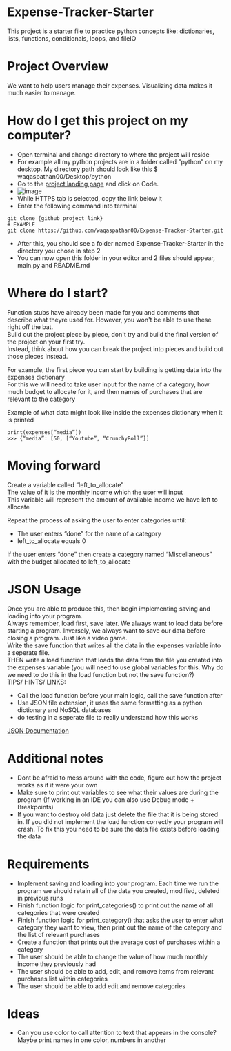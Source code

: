 # Expense-Tracker-Starter
This project is a starter file to practice python concepts like: dictionaries, lists, functions, conditionals, loops, and fileIO

# Project Overview
We want to help users manage their expenses. Visualizing data makes it much easier to manage. 

# How do I get this project on my computer?
- Open terminal and change directory to where the project will reside
- For example all my python projects are in a folder called "python" on my desktop. My directory path should look like this $ waqaspathan00/Desktop/python
- Go to the [project landing page](https://github.com/waqaspathan00/Expense-Tracker-Starter) and click on  Code.
- ![image](https://user-images.githubusercontent.com/67988358/126201715-19385d2c-1e95-4d0c-a92e-0908357f5a0c.png)
- While HTTPS tab is selected, copy the link below it
- Enter the following command into terminal
```
git clone {github project link}
# EXAMPLE
git clone https://github.com/waqaspathan00/Expense-Tracker-Starter.git
```
- After this, you should see a folder named Expense-Tracker-Starter in the directory you chose in step 2
- You can now open this folder in your editor and 2 files should appear, main.py and README.md


# Where do I start?
Function stubs have already been made for you and comments that describe what theyre used for. However, you won't be able to use these right off the bat.  
Build out the project piece by piece, don't try and build the final version of the project on your first try.  
Instead, think about how you can break the project into pieces and build out those pieces instead.

For example, the first piece you can start by building is getting data into the expenses dictionary  
For this we will need to take user input for the name of a category, how much budget to allocate for it, and then names of purchases that are relevant to the category

Example of what data might look like inside the expenses dictionary when it is printed
```
print(expenses[“media”])
>>> {“media”: [50, [“Youtube”, “CrunchyRoll”]]
```

# Moving forward
Create a variable called “left_to_allocate”  
The value of it is the monthly income which the user will input  
This variable will represent the amount of available income we have left to allocate

Repeat the process of asking the user to enter categories until:
  - The user enters “done” for the name of a category
  - left_to_allocate equals 0

If the user enters “done” then create a category named “Miscellaneous” with the budget allocated to left_to_allocate

# JSON Usage
Once you are able to produce this, then begin implementing saving and loading into your program.  
Always remember, load first, save later. We always want to load data before starting a program. Inversely, we always want to save our data before closing a program.  Just like a video game.  
Write the save function that writes all the data in the expenses variable into a seperate file.  
THEN write a load function that loads the data from the file you created into the expenses variable (you will need to use global variables for this. Why do we need to do this in the load function but not the save function?)  
TIPS/ HINTS/ LINKS:
- Call the load function before your main logic, call the save function after
- Use JSON file extension, it uses the same formatting as a python dictionary and NoSQL databases
- do testing in a seperate file to really understand how this works

[JSON Documentation](https://docs.python.org/3/library/json.html)

# Additional notes
- Dont be afraid to mess around with the code, figure out how the project works as if it were your own
- Make sure to print out variables to see what their values are during the program (If working in an IDE you can also use Debug mode + Breakpoints)
- If you want to destroy old data just delete the file that it is being stored in. If you did not implement the load function correctly your program will crash. To fix this you need to be sure the data file exists before loading the data

# Requirements
- Implement saving and loading into your program. Each time we run the program we should retain all of the data you created, modified, deleted in previous runs
- Finish function logic for print_categories() to print out the name of all categories that were created
- Finish function logic for print_category() that asks the user to enter what category they want to view, then print out the name of the category and the list of relevant purchases
- Create a function that prints out the average cost of purchases within a category
- The user should be able to change the value of how much monthly income they previously had
- The user should be able to add, edit, and remove items from relevant purchases list within categories 
- The user should be able to add edit and remove categories 

# Ideas
- Can you use color to call attention to text that appears in the console? Maybe print names in one color, numbers in another



